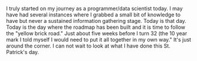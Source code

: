 I truly started on my journey as a programmer/data scientist today. I may have had several instances where I grabbed a small bit of knowledge to have but never a sustained information gathering stage. Today is that day. Today is the day where the roadmap has been built and it is time to follow the "yellow brick road." Just about five weeks before I turn 32 (the 10 year mark I told myself I would need to put it all together in my own way." It's just around the corner. I can not wait to look at what I have done this St. Patrick's day.
